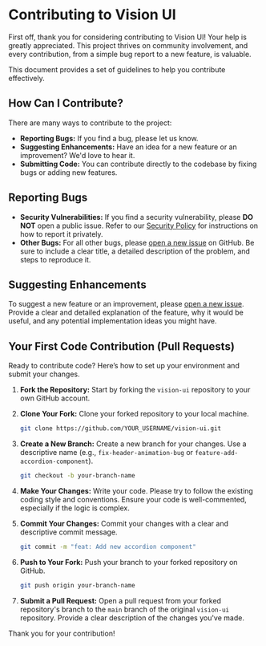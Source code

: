 # Contributing to Vision UI

First off, thank you for considering contributing to Vision UI! Your help is greatly appreciated. This project thrives on community involvement, and every contribution, from a simple bug report to a new feature, is valuable.

This document provides a set of guidelines to help you contribute effectively.

## How Can I Contribute?

There are many ways to contribute to the project:

*   **Reporting Bugs:** If you find a bug, please let us know.
*   **Suggesting Enhancements:** Have an idea for a new feature or an improvement? We'd love to hear it.
*   **Submitting Code:** You can contribute directly to the codebase by fixing bugs or adding new features.

## Reporting Bugs

-   **Security Vulnerabilities:** If you find a security vulnerability, please **DO NOT** open a public issue. Refer to our [Security Policy](SECURITY.md) for instructions on how to report it privately.
-   **Other Bugs:** For all other bugs, please [open a new issue](https://github.com/DavidOsipov/Vision-ui/issues/new) on GitHub. Be sure to include a clear title, a detailed description of the problem, and steps to reproduce it.

## Suggesting Enhancements

To suggest a new feature or an improvement, please [open a new issue](https://github.com/DavidOsipov/Vision-ui/issues/new). Provide a clear and detailed explanation of the feature, why it would be useful, and any potential implementation ideas you might have.

## Your First Code Contribution (Pull Requests)

Ready to contribute code? Here’s how to set up your environment and submit your changes.

1.  **Fork the Repository:** Start by forking the `vision-ui` repository to your own GitHub account.

2.  **Clone Your Fork:** Clone your forked repository to your local machine.
    ```bash
    git clone https://github.com/YOUR_USERNAME/vision-ui.git
    ```

3.  **Create a New Branch:** Create a new branch for your changes. Use a descriptive name (e.g., `fix-header-animation-bug` or `feature-add-accordion-component`).
    ```bash
    git checkout -b your-branch-name
    ```

4.  **Make Your Changes:** Write your code. Please try to follow the existing coding style and conventions. Ensure your code is well-commented, especially if the logic is complex.

5.  **Commit Your Changes:** Commit your changes with a clear and descriptive commit message.
    ```bash
    git commit -m "feat: Add new accordion component"
    ```

6.  **Push to Your Fork:** Push your branch to your forked repository on GitHub.
    ```bash
    git push origin your-branch-name
    ```

7.  **Submit a Pull Request:** Open a pull request from your forked repository's branch to the `main` branch of the original `vision-ui` repository. Provide a clear description of the changes you've made.

Thank you for your contribution!
